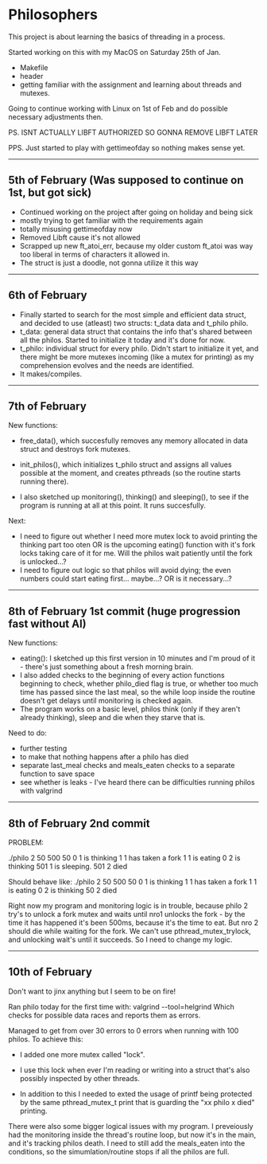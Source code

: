 # Philosophers

This project is about learning the basics of threading in a process.

Started working on this with my MacOS on Saturday 25th of Jan.
- Makefile
- header
- getting familiar with the assignment and learning about threads and mutexes.

Going to continue working with Linux on 1st of Feb and do possible necessary 
adjustments then.

PS. ISNT ACTUALLY LIBFT AUTHORIZED SO GONNA REMOVE LIBFT LATER

PPS. Just started to play with gettimeofday so nothing makes sense yet.

---------------------------------------------------------------
5th of February (Was supposed to continue on 1st, but got sick)
---------------------------------------------------------------

- Continued working on the project after going on holiday and being sick
- mostly trying to get familiar with the requirements again
- totally misusing gettimeofday now
- Removed Libft cause it's not allowed
- Scrapped up new ft_atoi_err, because my older custom ft_atoi was way
too liberal in terms of characters it allowed in. 
- The struct is just a doodle, not gonna utilize it this way

----------------------------------------------------------------
6th of February
----------------------------------------------------------------

- Finally started to search for the most simple and efficient
data struct, and decided to use (atleast) two structs: t_data data
and t_philo philo.
- t_data: general data struct that contains the info that's shared between all the philos.
Started to initialize it today and it's done for now.
- t_philo: individual struct for every philo. Didn't start to initialize
it yet, and there might be more mutexes incoming (like a mutex for printing)
as my comprehension evolves and the needs are identified.
- It makes/compiles.
----------------------------------------------------------------
7th of February
----------------------------------------------------------------

New functions:
- free_data(), which succesfully removes any memory allocated in
data struct and destroys fork mutexes.
- init_philos(), which initializes t_philo struct and assigns all values possible at the moment,
and creates pthreads (so the routine starts running there).

- I also sketched up monitoring(), thinking() and sleeping(), to see if the program is running
at all at this point. It runs succesfully.

Next:
- I need to figure out whether I need more mutex lock to avoid printing the thinking part too oten OR
is the upcoming eating() function with it's fork locks taking care of it for me. Will the philos wait
patiently until the fork is unlocked...?
- I need to figure out logic so that philos will avoid dying; the even numbers could start eating first... maybe...?
OR is it necessary...?

----------------------------------------------------------------
8th of February 1st commit (huge progression fast without AI)
----------------------------------------------------------------

New functions:
- eating(): I sketched up this first version in 10 minutes and I'm proud of it - there's just something about a
fresh morning brain.
- I also added checks to the beginning of every action functions beginning to check, whether philo_died flag
is true, or whether too much time has passed since the last meal, so the while loop inside the routine doesn't
get delays until monitoring is checked again.
- The program works on a basic level, philos think (only if they aren't already thinking), sleep and die when they starve
that is.

Need to do:
- further testing
- to make that nothing happens after a philo has died
- separate last_meal checks and meals_eaten checks to a separate function to save space
- see whether is leaks - I've heard there can be difficulties running philos with valgrind

----------------------------------------------------------------
8th of February 2nd commit
----------------------------------------------------------------

PROBLEM:

./philo 2 50 500 50
0 1 is thinking
1 1 has taken a fork
1 1 is eating
0 2 is thinking
501 1 is sleeping.
501 2 died

Should behave like:
./philo 2 50 500 50
0 1 is thinking
1 1 has taken a fork
1 1 is eating
0 2 is thinking
50 2 died

Right now my program and monitoring logic is in trouble, because philo 2 try's to unlock a fork mutex and waits
until nro1 unlocks the fork - by the time it has happened it's been 500ms, because it's the time to eat. But nro 2 should die
while waiting for the fork. We can't use pthread_mutex_trylock, and unlocking wait's until it succeeds. So I need to
change my logic.

----------------------------------------------------------------
10th of February
----------------------------------------------------------------

Don't want to jinx anything but I seem to be on fire!

Ran philo today for the first time with:
valgrind --tool=helgrind 
Which checks for possible data races and reports them as errors.

Managed to get from over 30 errors to 0 errors when running with
100 philos. To achieve this:
- I added one more mutex called "lock".
- I use this lock when ever I'm reading or writing into a struct that's also possibly inspected by other threads.

- In addition to this I needed to exted the usage of printf being protected by the same pthread_mutex_t print that is guarding the "xx philo x died" printing.

There were also some bigger logical issues with my program. I preveiously had the monitoring inside the thread's routine loop, but now it's in the main, and it's tracking philos death. I need to still add the meals_eaten into the conditions, so the simumlation/routine stops if all the philos are full.